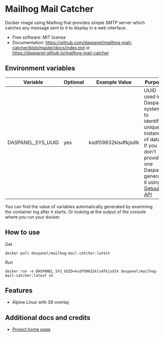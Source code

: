 
# Mailhog Mail Catcher

Docker image using Mailhog that provides simple SMTP server which catches any message sent to it to display in a web interface.

* Free software: MIT license
* Documentation: <https://github.com/daspanel/mailhog-mail-catcher/blob/master/docs/index.md> or <https://daspanel.github.io/mailhog-mail-catcher>

## Environment variables
| Variable | Optional      | Example Value | Purpose
|----------|---------------|---------------|---------------|
| DASPANEL_SYS_UUID | yes | ksdf09832klsdfkjsdlk | UUID used in Daspanel system to identify a unique instance of data. If you don't provide one Daspanel generate it using [Getuuid API](https://9jzojg54n7.execute-api.us-east-1.amazonaws.com/v1/uuid)|

You can find the value of variables automatically generated by examining the 
container log after it starts. Or looking at the output of the console where 
you run your docker.

## How to use
Get
```shell
docker pull daspanel/mailhog-mail-catcher:latest
```

Run
```shell
docker run -e DASPANEL_SYS_UUID=ksdf09832klsdfkjsdlk daspanel/mailhog-mail-catcher:latest sh
```

## Features

* Alpine Linux with S6 overlay

## Additional docs and credits

* [Project home page](https://daspanel.github.io/mailhog-mail-catcher)

